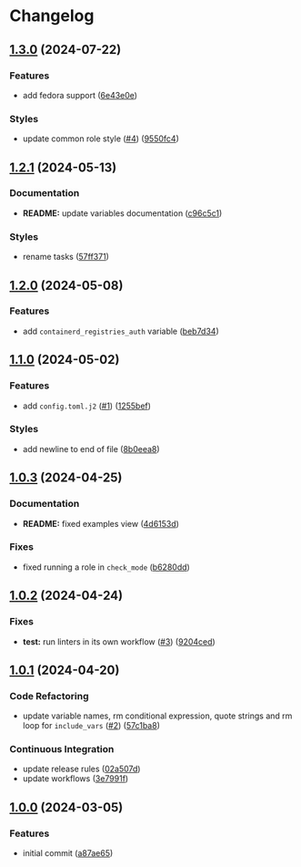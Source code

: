 # Changelog

## [1.3.0](https://github.com/antmelekhin/ansible-role-containerd/compare/v1.2.1...v1.3.0) (2024-07-22)


### Features

* add fedora support ([6e43e0e](https://github.com/antmelekhin/ansible-role-containerd/commit/6e43e0ef4e4ca906673fafb41976a14bb324960f))


### Styles

* update common role style ([#4](https://github.com/antmelekhin/ansible-role-containerd/issues/4)) ([9550fc4](https://github.com/antmelekhin/ansible-role-containerd/commit/9550fc45b28b6bbbae16450f3f340353e3088ff1))

## [1.2.1](https://github.com/antmelekhin/ansible-role-containerd/compare/v1.2.0...v1.2.1) (2024-05-13)


### Documentation

* **README:** update variables documentation ([c96c5c1](https://github.com/antmelekhin/ansible-role-containerd/commit/c96c5c1fe23e6ffad02539e0903ca37859636e3e))


### Styles

* rename tasks ([57ff371](https://github.com/antmelekhin/ansible-role-containerd/commit/57ff37179bcb08605aa850bc37bfb06d054d2280))

## [1.2.0](https://github.com/antmelekhin/ansible-role-containerd/compare/v1.1.0...v1.2.0) (2024-05-08)


### Features

* add `containerd_registries_auth` variable ([beb7d34](https://github.com/antmelekhin/ansible-role-containerd/commit/beb7d347c5894ca17f14f963f4609e3847fa1faa))

## [1.1.0](https://github.com/antmelekhin/ansible-role-containerd/compare/v1.0.3...v1.1.0) (2024-05-02)


### Features

* add `config.toml.j2` ([#1](https://github.com/antmelekhin/ansible-role-containerd/issues/1)) ([1255bef](https://github.com/antmelekhin/ansible-role-containerd/commit/1255bef409c6ba896693b2a3e8f4f9fd2f36c36f))


### Styles

* add newline to end of file ([8b0eea8](https://github.com/antmelekhin/ansible-role-containerd/commit/8b0eea8731e64d69a2f28c76a6503fa64bd2d84c))

## [1.0.3](https://github.com/antmelekhin/ansible-role-containerd/compare/v1.0.2...v1.0.3) (2024-04-25)


### Documentation

* **README:** fixed examples view ([4d6153d](https://github.com/antmelekhin/ansible-role-containerd/commit/4d6153dfc9625dccb9d7960877588e5795e35773))


### Fixes

* fixed running a role in `check_mode` ([b6280dd](https://github.com/antmelekhin/ansible-role-containerd/commit/b6280ddb22aa357e6ed5674ac278ebada0be0665))

## [1.0.2](https://github.com/antmelekhin/ansible-role-containerd/compare/v1.0.1...v1.0.2) (2024-04-24)


### Fixes

* **test:** run linters in its own workflow ([#3](https://github.com/antmelekhin/ansible-role-containerd/issues/3)) ([9204ced](https://github.com/antmelekhin/ansible-role-containerd/commit/9204ced419366313fd7480d906110ce07fb3fedc))

## [1.0.1](https://github.com/antmelekhin/ansible-role-containerd/compare/v1.0.0...v1.0.1) (2024-04-20)


### Code Refactoring

* update variable names, rm conditional expression, quote strings and rm loop for `include_vars` ([#2](https://github.com/antmelekhin/ansible-role-containerd/issues/2)) ([57c1ba8](https://github.com/antmelekhin/ansible-role-containerd/commit/57c1ba8a400fc66ea160faae1b6b37c42eaf6507))


### Continuous Integration

* update release rules ([02a507d](https://github.com/antmelekhin/ansible-role-containerd/commit/02a507d648b024e16df44451b8663f66cf8851c3))
* update workflows ([3e7991f](https://github.com/antmelekhin/ansible-role-containerd/commit/3e7991f70ecd687340635c94174813174afcb485))

## [1.0.0](https://github.com/antmelekhin/ansible-role-containerd/compare/...v1.0.0) (2024-03-05)


### Features

* initial commit ([a87ae65](https://github.com/antmelekhin/ansible-role-containerd/commit/a87ae65d405fd3c5c670187ca574d38f1b43a2ce))

